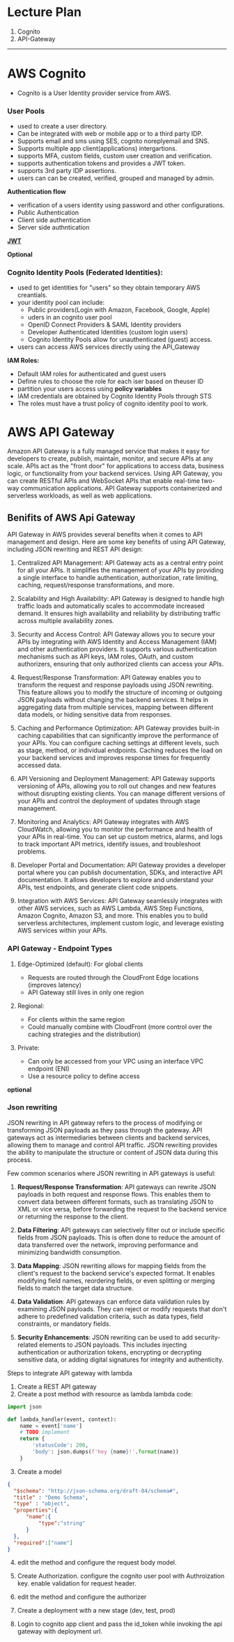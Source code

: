 # Lecture Plan


1. Cognito
2. API-Gateway


---


# AWS Cognito


- Cognito is a User Identity provider service from AWS.


### User Pools


- used to create a user directory. 
- Can be integrated with web or mobile app or to a third party IDP.
- Supports email and sms using SES, cognito noreplyemail and SNS.
- Supports multiple app client(applications) intergartions.
- supports MFA, custom fields, custom user creation and verification.
- supports authentication tokens and provides a JWT token. 
- supports 3rd party IDP assertions.
- users can can be created, verified, grouped and managed by admin.


**Authentication flow**

- verification of a users identity using password and other configurations.
- Public Authentication
- Client side authentication
- Server side authntication


**[JWT](https://jwt.io/introduction)**


**Optional**

### Cognito Identity Pools (Federated Identities):

- used to get identities for "users" so they obtain temporary AWS creantials.
- your identity pool can include:
  - Public providers(Login with Amazon, Facebook, Google, Apple)
  - uders in an cognito user pool
  - OpenID Connect Providers & SAML Identity providers
  - Developer Authenticated Identities (custom login users) 
  - Cognito Identity Pools allow for unauthenticated (guest) access.
- users can access AWS services directly using the API_Gateway

**IAM Roles:**

- Default IAM roles for authenticated and guest users
- Define rules to choose the role for each iser based on theuser ID
- partition your users access using **policy variables**
- IAM credentials are obtained by Cognito Identity Pools through STS
- The roles must have a trust policy of cognito identity pool to work.



# AWS API Gateway

Amazon API Gateway is a fully managed service that makes it easy for developers to create, publish, maintain, monitor, and secure APIs at any scale. APIs act as the "front door" for applications to access data, business logic, or functionality from your backend services. Using API Gateway, you can create RESTful APIs and WebSocket APIs that enable real-time two-way communication applications. API Gateway supports containerized and serverless workloads, as well as web applications.

## Benifits of AWS Api Gateway

API Gateway in AWS provides several benefits when it comes to API management and design. Here are some key benefits of using API Gateway, including JSON rewriting and REST API design:

1. Centralized API Management: API Gateway acts as a central entry point for all your APIs. It simplifies the management of your APIs by providing a single interface to handle authentication, authorization, rate limiting, caching, request/response transformations, and more.

2. Scalability and High Availability: API Gateway is designed to handle high traffic loads and automatically scales to accommodate increased demand. It ensures high availability and reliability by distributing traffic across multiple availability zones.

3. Security and Access Control: API Gateway allows you to secure your APIs by integrating with AWS Identity and Access Management (IAM) and other authentication providers. It supports various authentication mechanisms such as API keys, IAM roles, OAuth, and custom authorizers, ensuring that only authorized clients can access your APIs.

4. Request/Response Transformation: API Gateway enables you to transform the request and response payloads using JSON rewriting. This feature allows you to modify the structure of incoming or outgoing JSON payloads without changing the backend services. It helps in aggregating data from multiple services, mapping between different data models, or hiding sensitive data from responses.

5. Caching and Performance Optimization: API Gateway provides built-in caching capabilities that can significantly improve the performance of your APIs. You can configure caching settings at different levels, such as stage, method, or individual endpoints. Caching reduces the load on your backend services and improves response times for frequently accessed data.

6. API Versioning and Deployment Management: API Gateway supports versioning of APIs, allowing you to roll out changes and new features without disrupting existing clients. You can manage different versions of your APIs and control the deployment of updates through stage management.

7. Monitoring and Analytics: API Gateway integrates with AWS CloudWatch, allowing you to monitor the performance and health of your APIs in real-time. You can  set up custom metrics, alarms, and logs to track important API metrics, identify issues, and troubleshoot problems.

8. Developer Portal and Documentation: API Gateway provides a developer portal where you can publish documentation, SDKs, and interactive API documentation. It allows developers to explore and understand your APIs, test endpoints, and generate client code snippets.

9. Integration with AWS Services: API Gateway seamlessly integrates with other AWS services, such as AWS Lambda, AWS Step Functions, Amazon Cognito, Amazon S3, and more. This enables you to build serverless architectures, implement custom logic, and leverage existing AWS services within your APIs.


### API Gateway - Endpoint Types

1. Edge-Optimized (default): For global clients
   - Requests are routed through the CloudFront Edge locations (improves latency)
   - API Gateway still lives in only one region

2. Regional:
   - For clients within the same region
   - Could manually combine with CloudFront (more control over the caching
strategies and the distribution)


3. Private:
   - Can only be accessed from your VPC using an interface VPC endpoint (ENI)
   - Use a resource policy to define access



**optional**


### Json rewriting

JSON rewriting in API gateway refers to the process of modifying or transforming JSON payloads as they pass through the gateway. API gateways act as intermediaries between clients and backend services, allowing them to manage and control API traffic. JSON rewriting provides the ability to manipulate the structure or content of JSON data during this process.

Few common scenarios where JSON rewriting in API gateways is useful:

1. **Request/Response Transformation**: API gateways can rewrite JSON payloads in both request and response flows. This enables them to convert data between different formats, such as translating JSON to XML or vice versa, before forwarding the request to the backend service or returning the response to the client.

2. **Data Filtering**: API gateways can selectively filter out or include specific fields from JSON payloads. This is often done to reduce the amount of data transferred over the network, improving performance and minimizing bandwidth consumption.

3. **Data Mapping**: JSON rewriting allows for mapping fields from the client's request to the backend service's expected format. It enables modifying field names, reordering fields, or even splitting or merging fields to match the target data structure.

4. **Data Validation**: API gateways can enforce data validation rules by examining JSON payloads. They can reject or modify requests that don't adhere to predefined validation criteria, such as data types, field constraints, or mandatory fields.

5. **Security Enhancements**: JSON rewriting can be used to add security-related elements to JSON payloads. This includes injecting authentication or authorization tokens, encrypting or decrypting sensitive data, or adding digital signatures for integrity and authenticity.


Steps to integrate API gateway with lambda


1. Create a REST API gateway
2. Create a post method with resource as lambda
lambda code:

```python
import json

def lambda_handler(event, context):
    name = event['name']
    # TODO implement
    return {
        'statusCode': 200,
        'body': json.dumps(f'hey {name}!'.format(name))
    }

```

3. Create a model

```json
{
  "$schema": "http://json-schema.org/draft-04/schema#",
  "title" : "Demo Schema",
  "type" : "object",
  "properties":{
      "name":{
          "type":"string"
      }
  },
  "required":["name"]
}
```
4. edit the method and configure the request body model.

5. Create Authorization. configure the cognito user pool with Authroization key. enable validation for request header. 

6. edit the method and configure the authorizer

7. Create a deployment with a new stage (dev, test, prod)
7. Login to cognito app client and pass the id_token while invoking the api gateway with deployment url.





